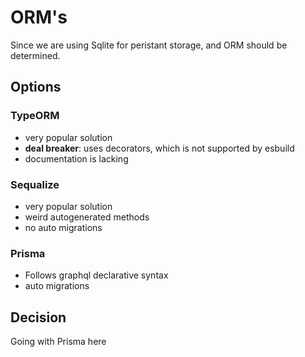 # ORM's

Since we are using Sqlite for peristant storage, and ORM should be determined.

## Options

### TypeORM

- very popular solution
- **deal breaker**: uses decorators, which is not supported by esbuild
- documentation is lacking

### Sequalize

- very popular solution
- weird autogenerated methods
- no auto migrations

### Prisma

- Follows graphql declarative syntax
- auto migrations

## Decision

Going with Prisma here
